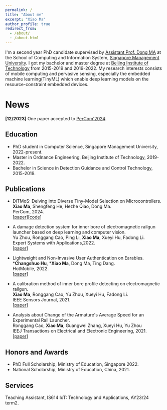 ```yaml
---
permalink: /
title: "About me"
excerpt: "Xiao Ma"
author_profile: true
redirect_from: 
  - /about/
  - /about.html
---
```

I'm a second year PhD candidate supervised by [Assistant Prof. Dong MA](https://www.dongma.info/) at the School of Computing and Information System, [Singapore Management University](https://www.smu.edu.sg/). I got my bachelor and master degree at [Beijing Institute of Technology](https://www.bit.edu.cn/) from 2015-2019 and 2019-2022. My research interests consists of mobile computing and pervasive sensing, especially the embedded machine learning(TinyML) which enable deep learning models on the resource-constraint embedded devices. 


News
======
**[12/2023]** One paper accepted to [PerCom'2024](https://www.percom.org/call-for-papers/).


Education
------
- PhD student in Computer Science, Singapore Management University, 2022-present.
- Master in Ordnance Engineering, Beijing Institute of Technology, 2019-2022.
- Bachelor in Science in Detection Guidance and Control Technology, 2015-2019.


Publications
------
- DiTMoS: Delving into Diverse Tiny-Model Selection on Microcontrollers.  
**Xiao Ma**, Shengfeng He, Hezhe Qiao, Dong Ma.  
PerCom, 2024.  
[[paper]()][[code](https://github.com/TheMaXiao/DiTMoS)]

- A damage detection system for inner bore of electromagnetic railgun launcher based on deep learning and computer vision.  
Yu Zhou, Ronggang Cao, Ping Li, **Xiao Ma**, Xueyi Hu, Fadong Li.   
Expert Systems with Applications,2022.  
[[paper](https://www.sciencedirect.com/science/article/abs/pii/S0957417422007059)]

- Lightweight and Non-Invasive User Authentication on Earables.  
***Changshuo Hu**, ***Xiao Ma**, Dong Ma, Ting Dang.  
HotMobile, 2022.  
[[paper](https://dl.acm.org/doi/abs/10.1145/3572864.3580332)]

- A calibration method of inner bore profile detecting on electromagnetic railgun.  
**Xiao Ma**, Ronggang Cao, Yu Zhou, Xueyi Hu, Fadong Li.  
IEEE Sensors Journal, 2021.  
[[paper](https://ieeexplore.ieee.org/abstract/document/9481084)]  

- Analysis about Change of the Armature's Average Speed for an Experimental Rail Launcher.  
Ronggang Cao, **Xiao Ma**, Guangwei Zhang, Xueyi Hu, Yu Zhou  
IEEJ Transactions on Electrical and Electronic Engineering, 2021.  
[[paper](https://onlinelibrary.wiley.com/doi/abs/10.1002/tee.23401)]

Honors and Awards
------
- PhD Full Scholarship, Ministry of Education, Singapore 2022.
- National Scholarship, Ministry of Education, China, 2021.

Services
------
Teaching Assistant, IS614 IoT: Technology and Applications, AY23/24 term2.

